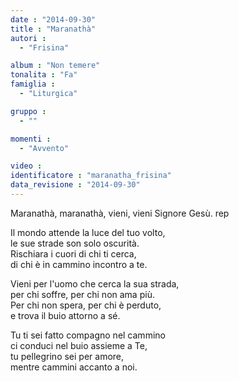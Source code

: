 ```yaml
---
date : "2014-09-30"
title : "Maranathà"
autori : 
  - "Frisina"

album : "Non temere"
tonalita : "Fa"
famiglia : 
  - "Liturgica"

gruppo : 
  - ""

momenti : 
  - "Avvento"

video : 
identificatore : "maranatha_frisina"
data_revisione : "2014-09-30"
---
```

  
  
Maranathà,  maranathà, vieni, vieni Signore Gesù. rep  
  
  
Il mondo attende la luce del tuo volto,  
le sue strade son solo oscurità.  
Rischiara i cuori  di chi ti cerca,   
di chi è in cammino incontro a te.  
  
  
Vieni per l'uomo che cerca la sua strada,  
per chi soffre, per chi non ama più.  
Per chi non spera,  per chi è perduto,   
e trova il buio attorno a sé.  
  
  
Tu ti sei fatto compagno nel cammino  
ci conduci nel buio assieme a Te,  
tu pellegrino  sei per amore,   
mentre cammini accanto a noi.  
  
